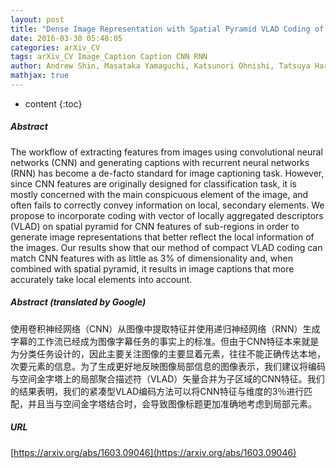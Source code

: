 ```yaml
---
layout: post
title: "Dense Image Representation with Spatial Pyramid VLAD Coding of CNN for Locally Robust Captioning"
date: 2016-03-30 05:48:05
categories: arXiv_CV
tags: arXiv_CV Image_Caption Caption CNN RNN
author: Andrew Shin, Masataka Yamaguchi, Katsunori Ohnishi, Tatsuya Harada
mathjax: true
---
```


* content
{:toc}

##### Abstract
The workflow of extracting features from images using convolutional neural networks (CNN) and generating captions with recurrent neural networks (RNN) has become a de-facto standard for image captioning task. However, since CNN features are originally designed for classification task, it is mostly concerned with the main conspicuous element of the image, and often fails to correctly convey information on local, secondary elements. We propose to incorporate coding with vector of locally aggregated descriptors (VLAD) on spatial pyramid for CNN features of sub-regions in order to generate image representations that better reflect the local information of the images. Our results show that our method of compact VLAD coding can match CNN features with as little as 3% of dimensionality and, when combined with spatial pyramid, it results in image captions that more accurately take local elements into account.

##### Abstract (translated by Google)
使用卷积神经网络（CNN）从图像中提取特征并使用递归神经网络（RNN）生成字幕的工作流已经成为图像字幕任务的事实上的标准。但由于CNN特征本来就是为分类任务设计的，因此主要关注图像的主要显着元素，往往不能正确传达本地，次要元素的信息。为了生成更好地反映图像局部信息的图像表示，我们建议将编码与空间金字塔上的局部聚合描述符（VLAD）矢量合并为子区域的CNN特征。我们的结果表明，我们的紧凑型VLAD编码方法可以将CNN特征与维度的3％进行匹配，并且当与空间金字塔结合时，会导致图像标题更加准确地考虑到局部元素。

##### URL
[https://arxiv.org/abs/1603.09046](https://arxiv.org/abs/1603.09046)

